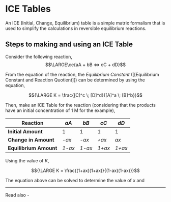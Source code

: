 # ICE Tables


An ICE (Initial, Change, Equilibrium) table is a simple matrix formalism that is used to simplify the calculations in reversible equilibrium reactions.

## Steps to making and using an ICE Table

Consider the following reaction,
$$\LARGE\ce{aA + bB <=> cC + dD}$$

From the equation of the reaction, the *Equilibrium Constant* ([[Equilibrium Constant and Reaction Quotient]]) can be determined by using the equation,

$${\LARGE K = \frac{[C]^c \; [D]^d}{[A]^a \; [B]^b}}$$

Then, make an ICE Table for the reaction (considering that the products have an initial concentration of 1 M for the example),

| Reaction               | *aA*   | *bB*   | *cC*   | *dD* |
| ---------------------- | ------ | ------ | ------ | ---- |
| **Initial Amount**     | 1      | 1      | 1      | 1    |
| **Change in Amount**   | *-ax*  | *-ax*  | *+ax*  | *ax* |
| **Equilibrium Amount** | *1-ax* | *1-ax* | *1+ax* | *1+ax*     |


Using the value of *K*,

$${\LARGE K = \frac{(1+ax)(1+ax)}{(1-ax)(1-ax)}}$$

The equation above can be solved to determine the value of *x* and 

---
Read also - 
